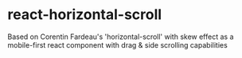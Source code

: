 # react-horizontal-scroll
Based on Corentin Fardeau's 'horizontal-scroll' with skew effect as a mobile-first react component with drag &amp; side scrolling capabilities
